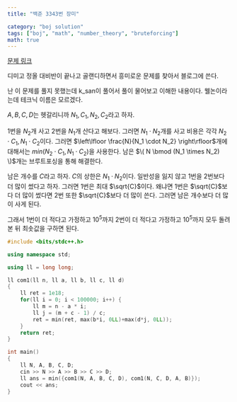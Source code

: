 ```yaml
---
title: "백준 3343번 장미"

category: "boj solution"
tags: ["boj", "math", "number_theory", "bruteforcing"]
math: true
--- 
```


[문제 링크](https://www.acmicpc.net/problem/3343)

디미고 정올 대비반이 끝나고 골랜디하면서 흥미로운 문제를 찾아서 블로그에 쓴다.

난 이 문제를 풀지 못했는데 k_san이 풀어서 풀이 물어보고 이해한 내용이다. 웰논이라는데 테크닉 이름은 모르겠다.

$A, B, C, D$는 헷갈리니까 $N_1, C_1, N_2, C_2$라고 하자.

$1$번을 $N_2$개 사고 $2$번을 $N_1$개 산다고 해보다. 그러면 $N_1 \cdot N_2$개를 사고 비용은 각각 $N_2 \cdot C_1, N_1 \cdot C_2$이다. 그러면 $\left\lfloor \frac{N}{N_1 \cdot N_2} \right\rfloor$개에 대해서는  $min(N_2 \cdot C_1, N_1 \cdot C_2)$을 사용한다. 남은 $\( N \bmod (N_1 \times N_2) \)$개는 브루트포싱을 통해 해결한다.

남은 개수를 $C$라고 하자. $C$의 상한은 $N_1 \cdot N_2$이다. 일반성을 잃지 않고 $1$번을 $2$번보다 더 많이 썼다고 하자. 그러면 $1$번은 최대 $\sqrt{C}$이다. 왜냐면 $1$번은 $\sqrt{C}$보다 더 많이 썼다면 $2$번 또한 $\sqrt{C}$보다 더 많이 쓴다. 그러면 남은 개수보다 더 많이 사게 된다.

그래서 $1$번이 더 적다고 가정하고 $10^5$까지 $2$번이 더 적다고 가정하고 $10^5$까지 모두 돌려본 뒤 최솟값을 구하면 된다.

```cpp
#include <bits/stdc++.h>

using namespace std;

using ll = long long;

ll com1(ll n, ll a, ll b, ll c, ll d)
{
    ll ret = 1e18;
    for(ll i = 0; i < 100000; i++) {
        ll m = n - a * i;
        ll j = (m + c - 1) / c;
        ret = min(ret, max(b*i, 0LL)+max(d*j, 0LL));
    }
    return ret;
}

int main()
{
    ll N, A, B, C, D;
    cin >> N >> A >> B >> C >> D;
    ll ans = min({com1(N, A, B, C, D), com1(N, C, D, A, B)});
    cout << ans;
}
```